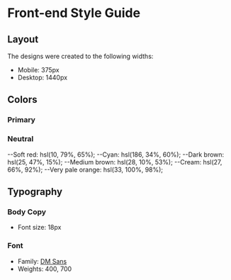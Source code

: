 # Front-end Style Guide

## Layout

The designs were created to the following widths:

- Mobile: 375px
- Desktop: 1440px

## Colors

### Primary

### Neutral

--Soft red: hsl(10, 79%, 65%);
--Cyan: hsl(186, 34%, 60%);
--Dark brown: hsl(25, 47%, 15%);
--Medium brown: hsl(28, 10%, 53%);
--Cream: hsl(27, 66%, 92%);
--Very pale orange: hsl(33, 100%, 98%);

## Typography

### Body Copy

- Font size: 18px

### Font

- Family: [DM Sans](https://fonts.google.com/specimen/DM+Sans)
- Weights: 400, 700
